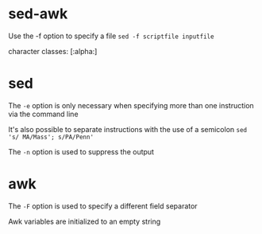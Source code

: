 sed-awk
=======

Use the -f option to specify a file 
```sed -f scriptfile inputfile```

character classes:
[:alpha:]

sed
===

The ```-e``` option is only necessary when specifying more than one instruction via the command line

It's also possible to separate instructions with the use of a semicolon
```sed 's/ MA/Mass'; s/PA/Penn'```

The ```-n``` option is used to suppress the output 

awk
===
The ```-F``` option is used to specify a different field separator

Awk variables are initialized to an empty string
